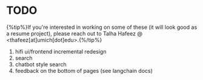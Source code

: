 # TODO

{%tip%}If you're interested in working on some of these (it will look good as a resume project), please reach out to Talha Hafeez @ <thafeez[at]umich[dot]edu>.{%/tip%}

1. hifi ui/frontend incremental redesign
2. search
3. chatbot style search
4. feedback on the bottom of pages (see langchain docs)
